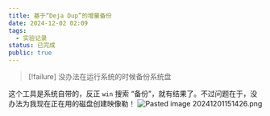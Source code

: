 ```yaml
---
title: 基于“Deja Dup”的增量备份
date: 2024-12-02 02:09
tags:
  - 实验记录
status: 已完成
public: true
---
```

>[!failure] 没办法在运行系统的时候备份系统盘

这个工具是系统自带的，反正 `win` 搜索 “备份”，就有结果了。不过问题在于，没办法为我现在正在用的磁盘创建映像勒！
![Pasted image 20241201151426.png](https://cdn.sockingpanda.com/409a098c8b5f06b894e5d629a13a1059.png)
